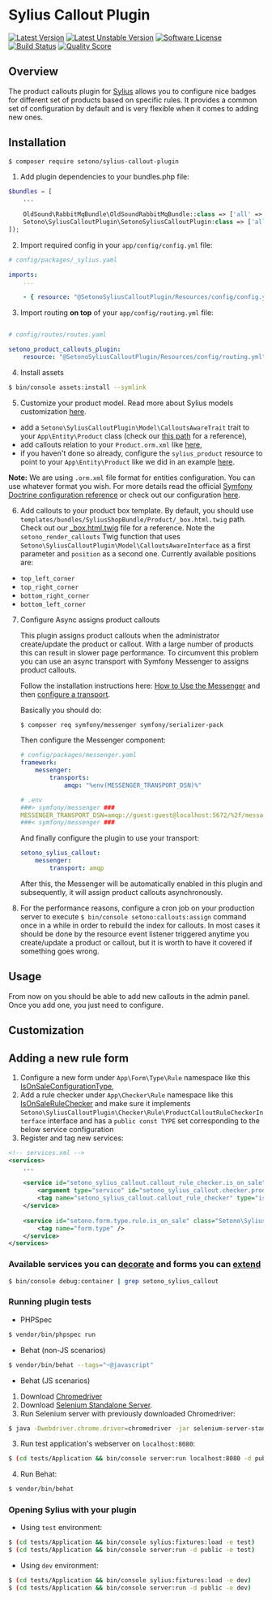 # Sylius Callout Plugin

[![Latest Version][ico-version]][link-packagist]
[![Latest Unstable Version][ico-unstable-version]][link-packagist]
[![Software License][ico-license]](LICENSE)
[![Build Status][ico-travis]][link-travis]
[![Quality Score][ico-code-quality]][link-code-quality]

## Overview

The product callouts plugin for [Sylius](https://sylius.com/) allows you to configure nice badges for different set of products
based on specific rules. It provides a common set of configuration by default and is very flexible when it comes to adding new ones.

## Installation
```bash
$ composer require setono/sylius-callout-plugin
```
    
1. Add plugin dependencies to your bundles.php file:
```php
$bundles = [
    ...
    
    OldSound\RabbitMqBundle\OldSoundRabbitMqBundle::class => ['all' => true],
    Setono\SyliusCalloutPlugin\SetonoSyliusCalloutPlugin:class => ['all' => true],
]);
```

2. Import required config in your `app/config/config.yml` file:
```yaml
# config/packages/_sylius.yaml

imports:
    ...
    
    - { resource: "@SetonoSyliusCalloutPlugin/Resources/config/config.yml" }
```

3. Import routing **on top** of your `app/config/routing.yml` file:
```yaml

# config/routes/routes.yaml

setono_product_callouts_plugin:
    resource: "@SetonoSyliusCalloutPlugin/Resources/config/routing.yml"
```

4. Install assets
```bash
$ bin/console assets:install --symlink
```

5. Customize your product model. Read more about Sylius models customization [here](https://docs.sylius.com/en/latest/customization/model.html).
- add a `Setono\SyliusCalloutPlugin\Model\CalloutsAwareTrait` trait to your `App\Entity\Product` class (check our [this path](tests/Application/src) for a reference),
- add callouts relation to your `Product.orm.xml` like [here](tests/Application/src/Resources/config/doctrine),
- if you haven't done so already, configure the `sylius_product` resource to point to your `App\Entity\Product` like we 
did in an example [here](tests/Application/src/Resources/config/resources.yml).

**Note:** We are using `.orm.xml` file format for entities configuration. You can use whatever format you wish. For more details
read the official [Symfony Doctrine configuration reference](https://symfony.com/doc/current/reference/configuration/doctrine.html) or
check out our configuration [here](tests/Application/config/packages/doctrine.yaml).

6. Add callouts to your product box template. By default, you should use `templates/bundles/SyliusShopBundle/Product/_box.html.twig` 
path. Check out our [_box.html.twig](tests/Application/templates/bundles/SyliusShopBundle/Product/_box.html.twig) file for a reference.
Note the `setono_render_callouts` Twig function that uses `Setono\SyliusCalloutPlugin\Model\CalloutsAwareInterface` as a first parameter
and `position` as a second one. 
Currently available positions are:
* `top_left_corner`
* `top_right_corner`
* `bottom_right_corner`
* `bottom_left_corner`

7. Configure Async assigns product callouts

    This plugin assigns product callouts when the administrator create/update the product or callout. With a large number of products this can result in slower page performance. To circumvent this problem you can use an async transport with Symfony Messenger to assigns product callouts.
    
    Follow the installation instructions here: [How to Use the Messenger](https://symfony.com/doc/current/messenger.html) and then [configure a transport](https://symfony.com/doc/current/messenger.html#transports).
    
    Basically you should do:
    ```bash
    $ composer req symfony/messenger symfony/serializer-pack
    ```
    
    Then configure the Messenger component:
    ```yaml
    # config/packages/messenger.yaml
    framework:
        messenger:
            transports:
                amqp: "%env(MESSENGER_TRANSPORT_DSN)%"
    ```
    
    ```yaml
    # .env
    ###> symfony/messenger ###
    MESSENGER_TRANSPORT_DSN=amqp://guest:guest@localhost:5672/%2f/messages
    ###< symfony/messenger ###
    ```
    
    And finally configure the plugin to use your transport:
    
    ```yaml
    setono_sylius_callout:
        messenger:
            transport: amqp
    ```
    
    After this, the Messenger will be automatically enabled in this plugin and subsequently, it will assign product callouts asynchronously.

8. For the performance reasons, configure a cron job on your production server to execute `$ bin/console setono:callouts:assign` command 
once in a while in order to rebuild the index for callouts. In most cases it should be done by the resource event listener
triggered anytime you create/update a product or callout, but it is worth to have it covered if something goes wrong.

## Usage

From now on you should be able to add new callouts in the admin panel. Once you add one, you just need to configure.

## Customization

Adding a new rule form
----------------------

1. Configure a new form under `App\Form\Type\Rule` namespace like this [IsOnSaleConfigurationType](src/Form/Type/Rule/IsOnSaleConfigurationType.php),
2. Add a rule checker under `App\Checker\Rule` namespace like this [IsOnSaleRuleChecker](src/Checker/Rule/IsOnSaleRuleChecker.php) and
make sure it implements `Setono\SyliusCalloutPlugin\Checker\Rule\ProductCalloutRuleCheckerInterface` interface and has a `public const TYPE` 
set corresponding to the below service configuration 
3. Register and tag new services:
```xml
<!-- services.xml -->
<services>
    ...
    
    <service id="setono_sylius_callout.callout_rule_checker.is_on_sale" class="Setono\SyliusCalloutPlugin\Checker\Rule\IsOnSaleRuleChecker">
        <argument type="service" id="setono_sylius_callout.checker.product_promotion" />
        <tag name="setono_sylius_callout.callout_rule_checker" type="is_on_sale" label="setono_sylius_callout.ui.is_on_sale" form-type="Setono\SyliusCalloutPlugin\Form\Type\Rule\IsOnSaleConfigurationType" />
    </service>
    
    <service id="setono.form.type.rule.is_on_sale" class="Setono\SyliusCalloutPlugin\Form\Type\Rule\IsOnSaleConfigurationType">
        <tag name="form.type" />
    </service>
</services>
```
 
### Available services you can [decorate](https://symfony.com/doc/current/service_container/service_decoration.html) and forms you can [extend](http://symfony.com/doc/current/form/create_form_type_extension.html)

```bash
$ bin/console debug:container | grep setono_sylius_callout
```

### Running plugin tests

- PHPSpec
```bash
$ vendor/bin/phpspec run
```

- Behat (non-JS scenarios)
```bash
$ vendor/bin/behat --tags="~@javascript"
```

- Behat (JS scenarios)
1. Download [Chromedriver](https://sites.google.com/a/chromium.org/chromedriver/)
2. Download [Selenium Standalone Server](https://www.seleniumhq.org/download/).
2. Run Selenium server with previously downloaded Chromedriver:
```bash
$ java -Dwebdriver.chrome.driver=chromedriver -jar selenium-server-standalone.jar
```

3. Run test application's webserver on `localhost:8080`:
```bash
$ (cd tests/Application && bin/console server:run localhost:8080 -d public -e test)
```

4. Run Behat:
```bash
$ vendor/bin/behat
```

### Opening Sylius with your plugin

- Using `test` environment:
```bash
$ (cd tests/Application && bin/console sylius:fixtures:load -e test)
$ (cd tests/Application && bin/console server:run -d public -e test)
```

- Using `dev` environment:
```bash
$ (cd tests/Application && bin/console sylius:fixtures:load -e dev)
$ (cd tests/Application && bin/console server:run -d public -e dev)
```

[ico-version]: https://poser.pugx.org/setono/sylius-callout-plugin/v/stable
[ico-unstable-version]: https://poser.pugx.org/setono/sylius-callout-plugin/v/unstable
[ico-license]: https://poser.pugx.org/setono/sylius-callout-plugin/license
[ico-travis]: https://travis-ci.org/Setono/SyliusCalloutPlugin.svg?branch=master
[ico-code-quality]: https://img.shields.io/scrutinizer/g/Setono/SyliusCalloutPlugin.svg?style=flat-square

[link-packagist]: https://packagist.org/packages/setono/sylius-callout-plugin
[link-travis]: https://travis-ci.org/Setono/SyliusCalloutPlugin
[link-code-quality]: https://scrutinizer-ci.com/g/Setono/SyliusCalloutPlugin

